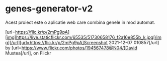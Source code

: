 # genes-generator-v2

Acest proiect este o aplicatie web care combina genele in mod automat.

[url=https://flic.kr/p/2mPg9pA][img]https://live.staticflickr.com/65535/51730658176_f2a16e855b_k.jpg[/img][/url][url=https://flic.kr/p/2mPg9pA]Screenshot 2021-12-07 010857[/url] by [url=https://www.flickr.com/photos/194567478@N04/]David Mustea[/url], on Flickr
